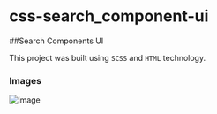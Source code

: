 # css-search_component-ui

##Search Components UI 

This project was built using `SCSS` and `HTML` technology.

### Images
![image](https://user-images.githubusercontent.com/68450622/184621599-68c3c7f2-a3d0-4757-81cd-a190cd02579c.png)
